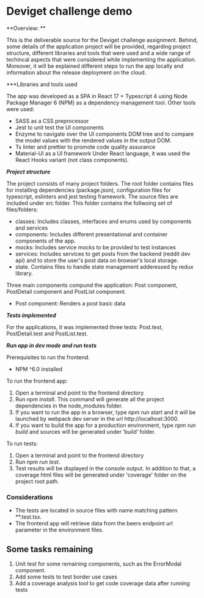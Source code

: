 
# Deviget challenge demo

**Overview: **

This is the deliverable source for the Deviget challenge assignment. Behind, some details of the application project will be provided, regarding project structure, different libraries and tools that were used and a wide range of techincal aspects that were considered while implementing the application. Moreover, it will be explained different steps to run the app locally and information about the release deployment on the cloud.

***Libraries and tools used

The app was developed as a SPA in React 17 + Typescript 4 using Node Package Manager 6 (NPM) as a dependency management tool. Other tools were used:
*	SASS as a CSS preprocessor
* Jest to unit test the UI components
*	Enzyme to navigate over the UI components DOM tree and to compare the model values with the rendered values in the output DOM.
*	Ts linter and prettier to promote code quality assurance
* Material-UI as a UI framework 
Under React language, it was used the React Hooks variant (not class components).

***Project structure*** 

The project consists of many project folders. The root folder contains files for installing dependencies (package.json), configuration files for typescript, eslinters and jest testing framework. The source files are included under src folder. This folder contains the follwoing set of files/folders:
* classes: Includes classes, interfaces and enums used by components and services
* components: Includes different presentational and container components of the app.
* mocks: Includes service mocks to be provided to test instances
* services: Includes services to get posts from the backend (reddit dev api) and to store the user's post data on browser's local storage.
* state. Contains files to handle state management adderessed by redux library.

Three main components compund the application: Post component, PostDetail component and PostList component.
* Post component: Renders a post basic data 

***Tests implemented***

For the applications, it was implemented three tests: Post.test, PostDetail.test and PostList.test.

***Run app in dev mode and run tests***

Prerequisites to run the frontend.
* NPM ^6.0 installed

To run the frontend app:
1.	Open a terminal and point to the frontend directory
2.	Run *npm install*. This command will generate all the project dependencies in the node_modules folder.
3.	If you want to run the app in a browser, type *npm run start* and it will be launched by webpack dev server in the url http://localhost:3000.
4.	If you want to build the app for a production environment, type *npm run build* and sources will be generated under ‘build‘ folder.

To run tests:
1.	Open a terminal and point to the frontend directory
2.	Run *npm run test*. 
3.	Test results will be displayed in the console output. In addition to that, a coverage html files will be generated under 'coverage' folder on the project root path.


### Considerations

* The tests are located in source files with name matching pattern **.test.tsx.
* The frontend app will retrieve data from the beers endpoint url parameter in the environment files.


## Some tasks remaining
1.	Unit test for some remaining components, such as the ErrorModal component. 
2.	Add some tests to test border use cases
3. Add a coverage analysis tool to get code coverage data after running tests
